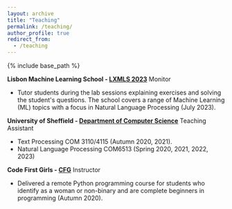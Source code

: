 ```yaml
---
layout: archive
title: "Teaching"
permalink: /teaching/
author_profile: true
redirect_from:
  - /teaching
---
```


{% include base_path %}


**Lisbon Machine Learning School - [LXMLS 2023](http://lxmls.it.pt/2023/)**
Monitor
- Tutor students during the lab sessions explaining exercises and solving the student's questions. The school covers a range of Machine Learning (ML) topics with a focus in Natural Language Processing (July 2023).

**University of Sheffield - [Department of Computer Science](https://www.sheffield.ac.uk/dcs)**
Teaching Assistant 
- Text Processing COM 3110/4115 (Autumn 2020, 2021).
- Natural Language Processing COM6513 (Spring 2020, 2021, 2022, 2023)

**Code First Girls - [CFG](https://codefirstgirls.com/)** 
Instructor 
- Delivered a remote Python programming course for students who identify as a woman or non-binary and are complete beginners in programming (Autumn 2020).

